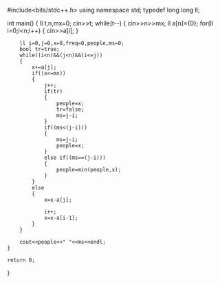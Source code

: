 #include<bits/stdc++.h>
using namespace std;
typedef long long ll;

int main()
{
    ll t,n,mx=0;
    cin>>t;
    while(t--)
    {
        cin>>n>>mx;
        ll a[n]={0};
        for(ll i=0;i<n;i++)
        {
            cin>>a[i];
        }

        ll i=0,j=0,x=0,freq=0,people,ms=0;
        bool tr=true;
        while((i<n)&&(j<n)&&(i<=j))
        {
            x+=a[j];
            if((x<=mx))
            {
                j++;
                if(tr)
                {
                    people=x;
                    tr=false;
                    ms=j-i;
                }
                if((ms<(j-i)))
                {
                    ms=j-i;
                    people=x;
                }
                else if((ms==(j-i)))
                {
                    people=min(people,x);
                }
            }
            else
            {
                x=x-a[j];

                i++;
                x=x-a[i-1];
            }
        }

        cout<<people<<" "<<ms<<endl;
    }

    return 0;
}
